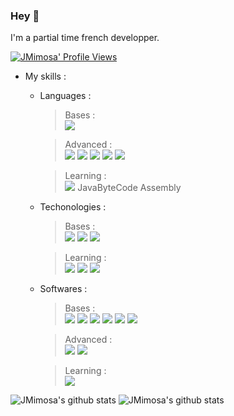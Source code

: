 ### Hey 👋

I'm a partial time french developper.

[![JMimosa' Profile Views](https://komarev.com/ghpvc/?username=JMRaichDev&color=brightgreen)](https://github.com/JMRaichDev)


* My skills : 
  * Languages : 
      > Bases :<br>
        <img src="https://img.shields.io/badge/CSS3-1572B6?style=for-the-badge&logo=css3&logoColor=white" style="max-width:100%;">

      > Advanced :<br>
        <img src="https://img.shields.io/badge/Java-ED8B00?style=for-the-badge&logo=java&logoColor=white" style="max-width:100%;">
        <img src="https://img.shields.io/badge/Python-3776AB?style=for-the-badge&logo=python&logoColor=white" style="max-width:100%;">
        <img src="https://img.shields.io/badge/CoffeeScript-2F2625?style=for-the-badge&logo=CoffeeScript&logoColor=white" style="max-width:100%;">
        <img src="https://img.shields.io/badge/HTML5-E34F26?style=for-the-badge&logo=html5&logoColor=white" style="max-width:100%;">
        <img src="https://img.shields.io/badge/JavaScript-F7DF1E?style=for-the-badge&logo=javascript&logoColor=black" style="max-width:100%;">

      > Learning :<br>
        <img src="https://img.shields.io/badge/C%2B%2B-00599C?style=for-the-badge&logo=c%2B%2B&logoColor=white" style="max-width:100%;">
        JavaByteCode Assembly
        
  * Techonologies : 
      > Bases :<br>
        <img src="https://img.shields.io/badge/jQuery-0769AD?style=for-the-badge&logo=jquery&logoColor=white" style="max-width:100%;">
        <img src="https://img.shields.io/badge/Node.js-339933?style=for-the-badge&logo=nodedotjs&logoColor=white" style="max-width:100%;">
        <img src="https://img.shields.io/badge/npm-CB3837?style=for-the-badge&logo=npm&logoColor=white" style="max-width:100%;">
        
      > Learning :<br>
        <img src="https://img.shields.io/badge/Markdown-000000?style=for-the-badge&logo=markdown&logoColor=white" style="max-width:100%;">
        <img src="https://img.shields.io/badge/Electron-2B2E3A?style=for-the-badge&logo=electron&logoColor=9FEAF9" style="max-width:100%;">
        <img src="https://img.shields.io/badge/Bootstrap-563D7C?style=for-the-badge&logo=bootstrap&logoColor=white" style="max-width:100%;">
  
  * Softwares :
      > Bases :<br>
        <img src="https://img.shields.io/badge/Visual_Studio_Code-0078D4?style=for-the-badge&logo=visual%20studio%20code&logoColor=white" style="max-width:100%;">
        <img src="https://img.shields.io/badge/Visual_Studio-5C2D91?style=for-the-badge&logo=visual%20studio&logoColor=white" style="max-width:100%;">
        <img src="https://img.shields.io/badge/sublime_text-%23575757.svg?&style=for-the-badge&logo=sublime-text&logoColor=important" style="max-width:100%;">
        <img src="https://img.shields.io/badge/Notepad++-90E59A.svg?style=for-the-badge&logo=notepad%2B%2B&logoColor=black" style="max-width:100%;">
        <img src="https://img.shields.io/badge/Atom-66595C?style=for-the-badge&logo=Atom&logoColor=white" style="max-width:100%;">
        <img src="https://img.shields.io/badge/Android_Studio-3DDC84?style=for-the-badge&logo=android-studio&logoColor=white" style="max-width:100%;">
      
      > Advanced :<br> 
        <img src="https://img.shields.io/badge/PyCharm-000000.svg?&style=for-the-badge&logo=PyCharm&logoColor=white" style="max-width:100%;">
        <img src="https://img.shields.io/badge/IntelliJIDEA-000000.svg?style=for-the-badge&logo=intellij-idea&logoColor=white" style="max-width:100%;">
        
      > Learning :<br>
        <img src="https://img.shields.io/badge/Eclipse-2C2255?style=for-the-badge&logo=eclipse&logoColor=white" style="max-width:100%;"> 

![JMimosa's github stats](https://github-readme-stats.vercel.app/api?username=JMRaichDev&count_private=true&show_icons=true&icon_color=fff&bg_color=55,e96443,904e95&title_color=fff&text_color=fff)
![JMimosa's github stats](https://github-readme-stats.vercel.app/api/top-langs/?username=JMRaichDev&show_icons=true&count_private=true&show_icons=true&bg_color=55,e96443,904e95&title_color=fff&icon_color=fff&text_color=fff)
